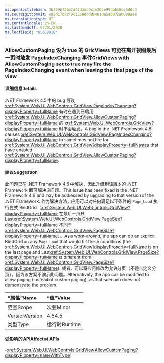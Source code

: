 ```yaml
---
ms.openlocfilehash: 3b329bf5ba2af4d3ab9c3e203e99daba8ca0d0c0
ms.sourcegitcommit: e02d17b2cf9c1258dadda4810a5e6072a0089aee
ms.translationtype: HT
ms.contentlocale: zh-CN
ms.lasthandoff: 07/01/2020
ms.locfileid: "85619818"
---
```

### <a name="gridviews-with-allowcustompaging-set-to-true-may-fire-the-pageindexchanging-event-when-leaving-the-final-page-of-the-view"></a><span data-ttu-id="9f278-101">AllowCustomPaging 设为 true 的 GridViews 可能在离开视图最后一页时触发 PageIndexChanging 事件</span><span class="sxs-lookup"><span data-stu-id="9f278-101">GridViews with AllowCustomPaging set to true may fire the PageIndexChanging event when leaving the final page of the view</span></span>

#### <a name="details"></a><span data-ttu-id="9f278-102">详细信息</span><span class="sxs-lookup"><span data-stu-id="9f278-102">Details</span></span>

<span data-ttu-id="9f278-103">.NET Framework 4.5 中的 bug 导致 <xref:System.Web.UI.WebControls.GridView.PageIndexChanging?displayProperty=fullName> 有时在遇到已启用 <xref:System.Web.UI.WebControls.GridView.AllowCustomPaging?displayProperty=fullName> 的 <xref:System.Web.UI.WebControls.GridView?displayProperty=fullName> 时不会触发。</span><span class="sxs-lookup"><span data-stu-id="9f278-103">A bug in the .NET Framework 4.5 causes <xref:System.Web.UI.WebControls.GridView.PageIndexChanging?displayProperty=fullName> to sometimes not fire for <xref:System.Web.UI.WebControls.GridView?displayProperty=fullName>s that have enabled <xref:System.Web.UI.WebControls.GridView.AllowCustomPaging?displayProperty=fullName>.</span></span>

#### <a name="suggestion"></a><span data-ttu-id="9f278-104">建议</span><span class="sxs-lookup"><span data-stu-id="9f278-104">Suggestion</span></span>

<span data-ttu-id="9f278-105">此问题已在 .NET Framework 4.6 中解决，因此升级到该版本的 .NET Framework 即可解决该问题。</span><span class="sxs-lookup"><span data-stu-id="9f278-105">This issue has been fixed in the .NET Framework 4.6 and may be addressed by upgrading to that version of the .NET Framework.</span></span> <span data-ttu-id="9f278-106">作为解决方法，应用可以对任何满足以下条件的 <code>Page_Load</code> 执行显式 BindGrid（<xref:System.Web.UI.WebControls.GridView?displayProperty=fullName> 在最后一页且 Last<xref:System.Web.UI.WebControls.GridView.PageSize?displayProperty=fullName> 不同于 <xref:System.Web.UI.WebControls.GridView.PageSize?displayProperty=fullName>）。</span><span class="sxs-lookup"><span data-stu-id="9f278-106">As a work-around, the app can do an explicit BindGrid on any <code>Page_Load</code> that would hit these conditions (the <xref:System.Web.UI.WebControls.GridView?displayProperty=fullName> is on the last page and Last<xref:System.Web.UI.WebControls.GridView.PageSize?displayProperty=fullName> is different from <xref:System.Web.UI.WebControls.GridView.PageSize?displayProperty=fullName>).</span></span> <span data-ttu-id="9f278-107">或者，可以将应用修改为允许分页（不是自定义分页），因为该方案不演示此问题。</span><span class="sxs-lookup"><span data-stu-id="9f278-107">Alternatively, the app can be modified to allow paging (instead of custom paging), as that scenario does not demonstrate the problem.</span></span>

| <span data-ttu-id="9f278-108">“属性”</span><span class="sxs-lookup"><span data-stu-id="9f278-108">Name</span></span>    | <span data-ttu-id="9f278-109">“值”</span><span class="sxs-lookup"><span data-stu-id="9f278-109">Value</span></span>       |
|:--------|:------------|
| <span data-ttu-id="9f278-110">范围</span><span class="sxs-lookup"><span data-stu-id="9f278-110">Scope</span></span>   |<span data-ttu-id="9f278-111">次要</span><span class="sxs-lookup"><span data-stu-id="9f278-111">Minor</span></span>|
|<span data-ttu-id="9f278-112">Version</span><span class="sxs-lookup"><span data-stu-id="9f278-112">Version</span></span>|<span data-ttu-id="9f278-113">4.5</span><span class="sxs-lookup"><span data-stu-id="9f278-113">4.5</span></span>|
|<span data-ttu-id="9f278-114">类型</span><span class="sxs-lookup"><span data-stu-id="9f278-114">Type</span></span>|<span data-ttu-id="9f278-115">运行时</span><span class="sxs-lookup"><span data-stu-id="9f278-115">Runtime</span></span>

#### <a name="affected-apis"></a><span data-ttu-id="9f278-116">受影响的 API</span><span class="sxs-lookup"><span data-stu-id="9f278-116">Affected APIs</span></span>

-<xref:System.Web.UI.WebControls.GridView.AllowCustomPaging?displayProperty=nameWithType></li></ul>|
